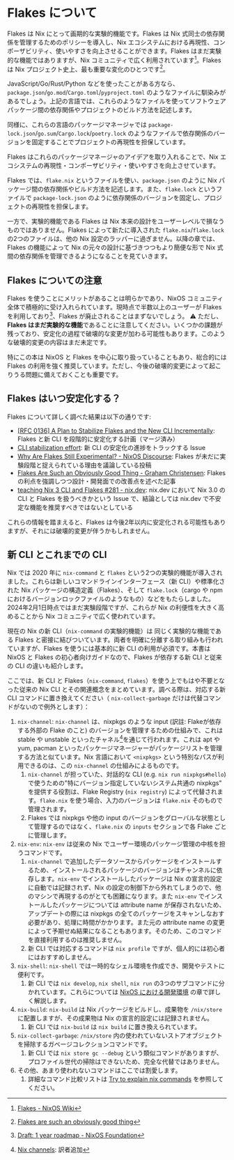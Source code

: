 # Flakes について

Flakes は Nix にとって画期的な実験的機能です。Flakes は Nix 式同士の依存関係を管理するためのポリシーを導入し、Nix エコシステムにおける再現性、コンポーザビリティ、使いやすさを向上させることができます。Flakes はまだ実験的な機能ではありますが、Nix コミュニティで広く利用されています[^1]。Flakes は Nix プロジェクト史上、最も重要な変化のひとつです[^2]。

JavaScript/Go/Rust/Python などを使ったことがある方なら、`package.json`/`go.mod`/`Cargo.toml`/`pyproject.toml` のようなファイルに馴染みがあるでしょう。上記の言語では、これらのようなファイルを使ってソフトウェアパッケージ間の依存関係やプロジェクトのビルド方法を記述します。

同様に、これらの言語のパッケージマネージャでは `package-lock.json`/`go.sum`/`Cargo.lock`/`poetry.lock` のようなファイルで依存関係のバージョンを固定することでプロジェクトの再現性を担保しています。

Flakes はこれらのパッケージマネージャのアイデアを取り入れることで、Nix エコシステムの再現性・コンポーザビリティ・使いやすさを向上させています。

Flakes では、`flake.nix` というファイルを使い、`package.json` のように Nix パッケージ間の依存関係やビルド方法を記述します。また、`flake.lock` というファイルで `package-lock.json` のように依存関係のバージョンを固定し、プロジェクトの再現性を担保します。

一方で、実験的機能である Flakes は Nix 本来の設計をユーザーレベルで損なうものではありません。Flakes によって新たに導入された `flake.nix`/`flake.lock` の2つのファイルは、他の Nix 設定のラッパーに過ぎません。以降の章では、Flakes の機能によって Nix の元々の設計に基づきつつもより簡便な形で Nix 式間の依存関係を管理できるようになることを見ていきます。

## Flakes についての注意 <Badge type="danger" text="caution" />

Flakes を使うことにメリットがあることは明らかであり、NixOS コミュニティ全体で積極的に受け入れられています。現時点で半数以上のユーザーが Flakes を利用しており[^3]、Flakes が廃止されることはまずないでしょう。
:warning: ただし、**Flakes はまだ実験的な機能**であることに注意してください。いくつかの課題が残っており、安定化の過程で破壊的な変更が加わる可能性もあります。このような破壊的変更の内容はまだ未定です。

特にこの本は NixOS と Flakes を中心に取り扱っていることもあり、総合的には Flakes の利用を強く推奨しています。ただし、今後の破壊的変更によって起こりうる問題に備えておくことも重要です。

## Flakes はいつ安定化する？

Flakes について詳しく調べた結果は以下の通りです:

- [[RFC 0136] A Plan to Stabilize Flakes and the New CLI Incrementally](https://github.com/NixOS/rfcs/pull/136): Flakes と新 CLI を段階的に安定化する計画（マージ済み）
- [CLI stabilization effort](https://github.com/NixOS/nix/issues/7701): 新 CLI の安定化の進捗をトラックする Issue
- [Why Are Flakes Still Experimental? - NixOS Discourse](https://discourse.nixos.org/t/why-flakes-still-experimental/29317): Flakes が未だに実験段階と捉えられている理由を議論している投稿
- [Flakes Are Such an Obviously Good Thing - Graham Christensen](https://grahamc.com/blog/flakes-are-an-obviously-good-thing/): Flakes の利点を強調しつつ設計・開発面での改善点を述べた記事
- [ teaching Nix 3 CLI and Flakes #281 - nix.dev](https://github.com/NixOS/nix.dev/issues/281): nix.dev において Nix 3.0 の CLI と Flakes を扱うべきかという Issue で、結論としては nix.dev で不安定な機能を推奨すべきではないとしている

これらの情報を踏まえると、Flakes は今後2年以内に安定化される可能性もありますが、それには破壊的変更が伴うかもしれません。

## 新 CLI とこれまでの CLI

Nix では 2020 年に `nix-command` と `flakes` という2つの実験的機能が導入されました。これらは新しいコマンドラインインターフェース（新 CLI）や標準化された Nix パッケージの構造定義（Flakes）、そして `flake.lock`（cargo や npm におけるバージョンロックファイルのようなもの）などをもたらしました。2024年2月1日時点ではまだ実験段階ですが、これらが Nix の利便性を大きく高めることから Nix コミュニティで広く使われています。

現在の Nix の新 CLI（`nix-command` の実験的機能）は 同じく実験的な機能である Flakes と密接に結びついています。両者を明確に分離する取り組みも行われていますが、Flakes を使うには基本的に新 CLI の利用が必須です。本書は NixOS と Flakes の初心者向けガイドなので、Flakes が依存する新 CLI と従来の CLI の違いも紹介します。

ここでは、新 CLI と Flakes（`nix-command`, `flakes`）を使う上でもはや不要となった従来の Nix CLI とその関連概念をまとめています。調べる際は、対応する新 CLI コマンドに置き換えてください（ `nix-collect-garbage` だけは代替コマンドがないので例外とします）：

1. `nix-channel`: `nix-channel` は、nixpkgs のような input (訳註: Flakeが依存する外部の Flake のこと) のバージョンを管理するための仕組みで、これは stable や unstable といったチャネル[^4]を通じて行われます。これは apt や yum, pacman といったパッケージマネージャーがパッケージリストを管理する方法と似ています。Nix 言語において `<nixpkgs>` という特別なパスが利用できるのは、この `nix-channel` の仕組みによるものです。
   1. `nix-channel` が担っていた、対話的な CLI (e.g. `nix run nixpkgs#hello`) で使うための"特にバージョン指定していないシステム共通の nixpkgs" を提供する役割は、Flake Registry (`nix registry`) によって代替されます。`flake.nix` を使う場合、入力のバージョンは `flake.nix` そのもので管理されます。
   2. Flakes では nixpkgs や他の input のバージョンをグローバルな状態として管理するのではなく、`flake.nix` の `inputs` セクションで各 Flake ごとに管理します。
2. `nix-env`: `nix-env` は従来の Nix でユーザー環境のパッケージ管理の中核を担うコマンドです。
   1. `nix-channel` で追加したデータソースからパッケージをインストールするため、インストールされるパッケージのバージョンはチャンネルに依存します。`nix-env` でインストールしたパッケージは Nix の宣言的設定に自動では記録されず、Nix の設定の制御下から外れてしまうので、他のマシンで再現するのがとても困難になります。また `nix-env` でインストールしたパッケージについては attribute name が保存されないため、アップデートの際には nixpkgs の全てのパッケージをスキャンしなおす必要があり、処理に時間がかかります。また元の attribute name の変更によって予期せぬ結果になることもあります。そのため、このコマンドを直接利用するのは推奨しません。
   2. 新 CLI では対応するコマンドは `nix profile` ですが、個人的には初心者にはおすすめしません。
3. `nix-shell`: `nix-shell` では一時的なシェル環境を作成でき、開発やテストに便利です。
   1. 新 CLI では `nix develop`, `nix shell`, `nix run` の3つのサブコマンドに分かれています。これらについては [NixOS における開発環境](../development/intro.md) の章で詳しく解説します。
4. `nix-build`: `nix-build` は Nix パッケージをビルドし、成果物を `/nix/store` に配置しますが、その成果物は Nix の宣言的設定には記録されません。
   1. 新 CLI では `nix-build` は `nix build` に置き換えられています。
5. `nix-collect-garbage`: `/nix/store` 内の使われていないストアオブジェクトを掃除するガベージコレクションコマンドです。
   1. 新 CLI では `nix store gc --debug` という類似コマンドがありますが、プロファイル世代の掃除はできないため、完全な代替ではありません。
6. その他、あまり使われないコマンドはここでは割愛します。
   1. 詳細なコマンド比較リストは [Try to explain nix commands](https://qiita.com/Sumi-Sumi/items/6de9ee7aab10bc0dbead?_x_tr_sl=auto&_x_tr_tl=en&_x_tr_hl=en) を参照してください。

[^1]: [Flakes - NixOS Wiki](https://wiki.nixos.org/wiki/Flakes)

[^2]: [Flakes are such an obviously good thing](https://grahamc.com/blog/flakes-are-an-obviously-good-thing/)

[^3]: [Draft: 1 year roadmap - NixOS Foundation](https://web.archive.org/web/20250317120825/https://nixos-foundation.notion.site/1-year-roadmap-0dc5c2ec265a477ea65c549cd5e568a9)

[^4]: [Nix channels](https://nixos.wiki/wiki/Nix_channels): 訳者追加
